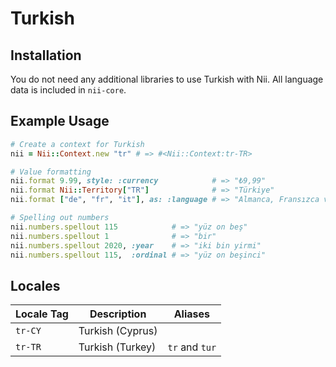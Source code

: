 <!-- This file has been generated. Source: languages/_template.md.erb -->

# Turkish

## Installation

You do not need any additional libraries to use Turkish with Nii.
All language data is included in `nii-core`.

## Example Usage

``` ruby
# Create a context for Turkish
nii = Nii::Context.new "tr" # => #<Nii::Context:tr-TR>

# Value formatting
nii.format 9.99, style: :currency            # => "₺9,99"
nii.format Nii::Territory["TR"]              # => "Türkiye"
nii.format ["de", "fr", "it"], as: :language # => "Almanca, Fransızca ve İtalyanca"

# Spelling out numbers
nii.numbers.spellout 115            # => "yüz on beş"
nii.numbers.spellout 1              # => "bir"
nii.numbers.spellout 2020, :year    # => "iki bin yirmi"
nii.numbers.spellout 115,  :ordinal # => "yüz on beşinci"
```


## Locales

<table>
  <thead>
    <tr>
      <th>Locale Tag</th>
      <th>Description</th>
      <th>Aliases</th>
    </tr>
  </thead>
  <tbody>
    <tr>
      <td><code>tr-CY</code></td>
      <td>Turkish (Cyprus)</td>
      <td></td>
    </tr>
    <tr>
      <td><code>tr-TR</code></td>
      <td>Turkish (Turkey)</td>
      <td><code>tr</code> and <code>tur</code></td>
    </tr>
  </tbody>
</table>

